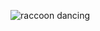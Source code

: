 ![raccoon dancing](https://github.com/maxwofford/pedro-pedro-pedro/assets/5891442/6f001c88-79f1-4dcc-a758-46c40d51cbb4)
